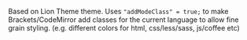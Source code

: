  Based on Lion Theme theme. Uses `"addModeClass" = true;` to make Brackets/CodeMirror add classes for the current language to allow fine grain styling. (e.g. different colors for html, css/less/sass, js/coffee etc)
